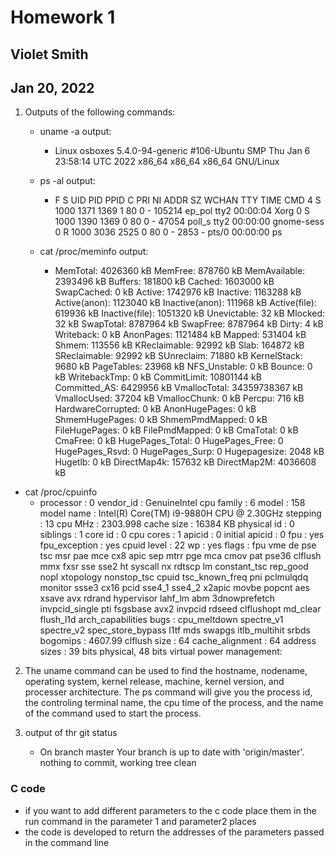 # Homework 1
## Violet Smith 
## Jan 20, 2022

1. Outputs of the following commands:
   - uname -a output:
     - Linux osboxes 5.4.0-94-generic #106-Ubuntu SMP Thu Jan 6 23:58:14 UTC 2022 x86_64 x86_64 x86_64 GNU/Linux

   - ps -al output:
      - F S   UID     PID    PPID C PRI  NI ADDR SZ WCHAN  TTY          TIME CMD
        4 S  1000    1371    1369  1  80   0 - 105214 ep_pol tty2    00:00:04 Xorg
        0 S  1000    1390    1369  0  80   0 - 47054 poll_s tty2     00:00:00 gnome-sess
        0 R  1000    3036    2525  0  80   0 -  2853 -      pts/0    00:00:00 ps

   - cat /proc/meminfo output:
       - MemTotal:        4026360 kB
        MemFree:          878760 kB
        MemAvailable:    2393496 kB
Buffers:          181800 kB
Cached:          1603000 kB
SwapCached:            0 kB
Active:          1742976 kB
Inactive:        1163288 kB
Active(anon):    1123040 kB
Inactive(anon):   111968 kB
Active(file):     619936 kB
Inactive(file):  1051320 kB
Unevictable:          32 kB
Mlocked:              32 kB
SwapTotal:       8787964 kB
SwapFree:        8787964 kB
Dirty:                 4 kB
Writeback:             0 kB
AnonPages:       1121484 kB
Mapped:           531404 kB
Shmem:            113556 kB
KReclaimable:      92992 kB
Slab:             164872 kB
SReclaimable:      92992 kB
SUnreclaim:        71880 kB
KernelStack:        9680 kB
PageTables:        23968 kB
NFS_Unstable:          0 kB
Bounce:                0 kB
WritebackTmp:          0 kB
CommitLimit:    10801144 kB
Committed_AS:    6429956 kB
VmallocTotal:   34359738367 kB
VmallocUsed:       37204 kB
VmallocChunk:          0 kB
Percpu:              716 kB
HardwareCorrupted:     0 kB
AnonHugePages:         0 kB
ShmemHugePages:        0 kB
ShmemPmdMapped:        0 kB
FileHugePages:         0 kB
FilePmdMapped:         0 kB
CmaTotal:              0 kB
CmaFree:               0 kB
HugePages_Total:       0
HugePages_Free:        0
HugePages_Rsvd:        0
HugePages_Surp:        0
Hugepagesize:       2048 kB
Hugetlb:               0 kB
DirectMap4k:      157632 kB
DirectMap2M:     4036608 kB


- cat /proc/cpuinfo
  - processor	: 0
vendor_id	: GenuineIntel
cpu family	: 6
model		: 158
model name	: Intel(R) Core(TM) i9-9880H CPU @ 2.30GHz
stepping	: 13
cpu MHz		: 2303.998
cache size	: 16384 KB
physical id	: 0
siblings	: 1
core id		: 0
cpu cores	: 1
apicid		: 0
initial apicid	: 0
fpu		: yes
fpu_exception	: yes
cpuid level	: 22
wp		: yes
flags		: fpu vme de pse tsc msr pae mce cx8 apic sep mtrr pge mca cmov pat pse36 clflush mmx fxsr sse sse2 ht syscall nx rdtscp lm constant_tsc rep_good nopl xtopology nonstop_tsc cpuid tsc_known_freq pni pclmulqdq monitor ssse3 cx16 pcid sse4_1 sse4_2 x2apic movbe popcnt aes xsave avx rdrand hypervisor lahf_lm abm 3dnowprefetch invpcid_single pti fsgsbase avx2 invpcid rdseed clflushopt md_clear flush_l1d arch_capabilities
bugs		: cpu_meltdown spectre_v1 spectre_v2 spec_store_bypass l1tf mds swapgs itlb_multihit srbds
bogomips	: 4607.99
clflush size	: 64
cache_alignment	: 64
address sizes	: 39 bits physical, 48 bits virtual
power management:

2. The uname command can be used to find the hostname, nodename, operating system, kernel release, machine, kernel version, and processer architecture. The ps command will give you the process id, the controling terminal name, the cpu time of the process, and the name of the command used to start the process.

3. output of thr git status
   - On branch master
Your branch is up to date with 'origin/master'. nothing to commit, working tree clean


  
### C code

- if you want to add different parameters to the c code place them in the run command in the parameter 1 and parameter2 places
- the code is developed to return the addresses of the parameters passed in the command line
